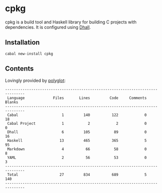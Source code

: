 # cpkg

cpkg is a build tool and Haskell library for building C projects with
dependencies. It is configured using
[Dhall](http://github.com/dhall-lang/dhall-haskell).

## Installation

```
cabal new-install cpkg
```

## Contents

Lovingly provided by [polyglot](https://github.com/vmchale/polyglot):

```
-------------------------------------------------------------------------------
 Language             Files       Lines         Code     Comments       Blanks
-------------------------------------------------------------------------------
 Cabal                    1         140          122            0           18
 Cabal Project            1           2            2            0            0
 Dhall                    6         105           89            0           16
 Haskell                 13         465          365            5           95
 Markdown                 4          66           58            0            8
 YAML                     2          56           53            0            3
-------------------------------------------------------------------------------
 Total                   27         834          689            5          140
-------------------------------------------------------------------------------
```
